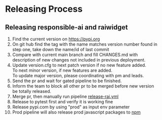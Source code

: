 # Releasing Process

## Releasing responsible-ai and raiwidget

1. Find the current version on https://pypi.org
2. On git hub find the tag with the name matches version number found in step one, take down the name/id of last commit
3. Compare with current main branch and fill CHANGES.md with description of new changes not included in previous deployment.
4. Update version.cfg to next patch version if no new feature added.  
   To next minor version, if new features are added.  
   To update major version, please coordinating with pm and leads.
5. Send the pr and wait for gated pipeline to be finished.
6. Inform the team to block all other pr to be merged before new version be totally released.
7. Merge pr, then manually run pipeline [release-rai.yml](https://github.com/microsoft/responsible-ai-widgets/actions/workflows/release-rai.yml)
8. Release to pytest first and verify it is working fine
9. Release pypi.com by using "prod" as input env parameter
10. Prod pipeline will also release prod javascript packages to [npm](https://www.npmjs.com/)
